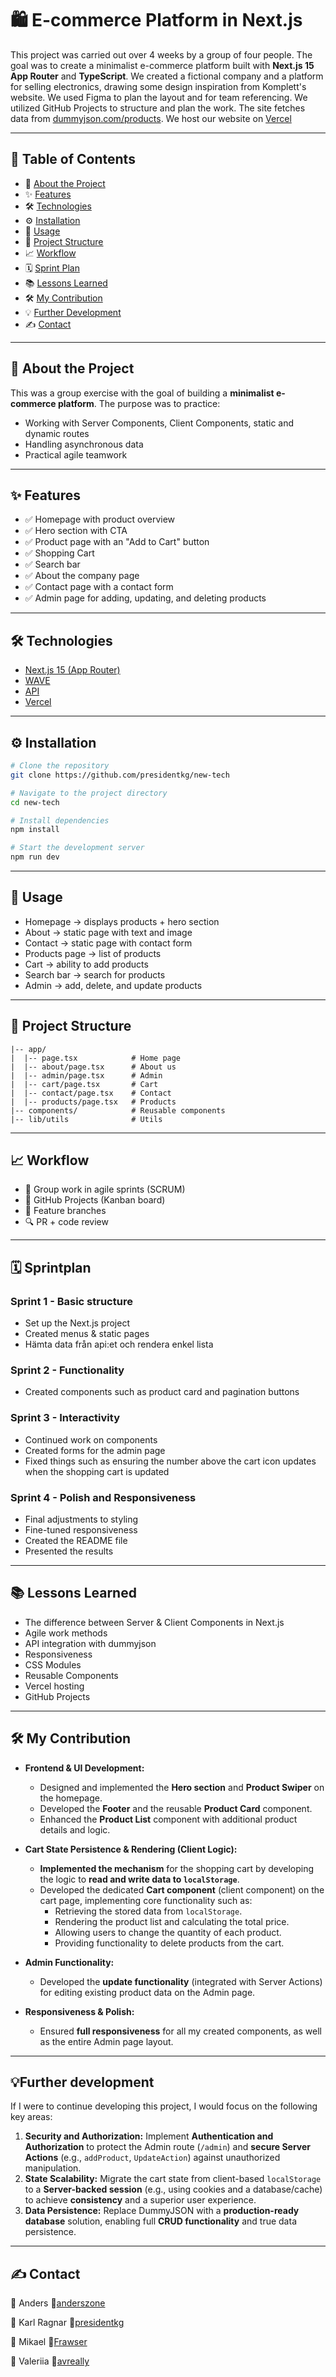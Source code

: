 # 🛍️ E-commerce Platform in Next.js

This project was carried out over 4 weeks by a group of four people. The goal was to create a minimalist e-commerce platform built with **Next.js 15 App Router** and **TypeScript**. We created a fictional company and a platform for selling electronics, drawing some design inspiration from Komplett's website. We used Figma to plan the layout and for team referencing. We utilized GitHub Projects to structure and plan the work. The site fetches data from [dummyjson.com/products](https://dummyjson.com/products). We host our website on [Vercel](https://new-tech-beryl.vercel.app/)

---

## 📑 Table of Contents
- 📖 [About the Project](#-about-the-project)
- ✨ [Features](#-features)
- 🛠 [Technologies](#-technologies)
- ⚙️ [Installation](#installation)
- 🚀 [Usage](#-usage)
- 📂 [Project Structure](#-project-structure)
- 📈 [Workflow](#-workflow)
- 🗓 [Sprint Plan](#sprint-plan)
- 📚 [Lessons Learned](#-lessons-learned)
- 🛠️ [My Contribution](#my-contribution)
- 💡 [Further Development](#further-development)
- ✍️ [Contact](#contact)


---

## 📖 About the Project
This was a group exercise with the goal of building a **minimalist e-commerce platform**.
The purpose was to practice:
- Working with Server Components, Client Components, static and dynamic routes
- Handling asynchronous data
- Practical agile teamwork

---

## ✨ Features
- ✅ Homepage with product overview
- ✅ Hero section with CTA
- ✅ Product page with an "Add to Cart" button
- ✅ Shopping Cart
- ✅ Search bar
- ✅ About the company page
- ✅ Contact page with a contact form
- ✅ Admin page for adding, updating, and deleting products

---

## 🛠 Technologies
- [Next.js 15 (App Router)](https://nextjs.org/)
- [WAVE](https://wave.webaim.org/)
- [API](https://dummyjson.com/products)
- [Vercel](https://vercel.com)

---

## ⚙️ Installation
```bash
# Clone the repository
git clone https://github.com/presidentkg/new-tech

# Navigate to the project directory
cd new-tech

# Install dependencies
npm install

# Start the development server
npm run dev
```

---

## 🚀 Usage
* Homepage -> displays products + hero section
* About -> static page with text and image
* Contact -> static page with contact form
* Products page -> list of products
* Cart -> ability to add products
* Search bar -> search for products
* Admin -> add, delete, and update products

---

## 📂 Project Structure

```
|-- app/
|  |-- page.tsx            # Home page
|  |-- about/page.tsx      # About us
|  |-- admin/page.tsx      # Admin
|  |-- cart/page.tsx       # Cart
|  |-- contact/page.tsx    # Contact
|  |-- products/page.tsx   # Products
|-- components/            # Reusable components              
|-- lib/utils              # Utils
```

---

## 📈 Workflow

* 👥 Group work in agile sprints (SCRUM)
* 📑 GitHub Projects (Kanban board)
* 🌱 Feature branches
* 🔍 PR + code review

---

## 🗓 Sprintplan

### Sprint 1 - Basic structure

* Set up the Next.js project
* Created menus & static pages
* Hämta data från api:et och rendera enkel lista

### Sprint 2 - Functionality

* Created components such as product card and pagination buttons

### Sprint 3 - Interactivity

* Continued work on components
* Created forms for the admin page
* Fixed things such as ensuring the number above the cart icon updates when the shopping cart is updated

### Sprint 4 - Polish and Responsiveness

* Final adjustments to styling
* Fine-tuned responsiveness
* Created the README file
* Presented the results

---

## 📚 Lessons Learned

* The difference between Server & Client Components in Next.js
* Agile work methods
* API integration with dummyjson
* Responsiveness
* CSS Modules
* Reusable Components
* Vercel hosting
* GitHub Projects

---
## 🛠️ My Contribution

* **Frontend & UI Development:**
    * Designed and implemented the **Hero section** and **Product Swiper** on the homepage.
    * Developed the **Footer** and the reusable **Product Card** component.
    * Enhanced the **Product List** component with additional product details and logic.

* **Cart State Persistence & Rendering (Client Logic):**
    * **Implemented the mechanism** for the shopping cart by developing the logic to **read and write data to `localStorage`**.
    * Developed the dedicated **Cart component** (client component) on the cart page, implementing core functionality such as:
      * Retrieving the stored data from `localStorage`.
      * Rendering the product list and calculating the total price.
      * Allowing users to change the quantity of each product.
      * Providing functionality to delete products from the cart.

* **Admin Functionality:**
    * Developed the **update functionality** (integrated with Server Actions) for editing existing product data on the Admin page.

* **Responsiveness & Polish:**
    * Ensured **full responsiveness** for all my created components, as well as the entire Admin page layout.

---

## 💡Further development

If I were to continue developing this project, I would focus on the following key areas:

1.  **Security and Authorization:** Implement **Authentication and Authorization** to protect the Admin route (`/admin`) and **secure Server Actions** (e.g., `addProduct`, `UpdateAction`) against unauthorized manipulation.
2.  **State Scalability:** Migrate the cart state from client-based `localStorage` to a **Server-backed session** (e.g., using cookies and a database/cache) to achieve **consistency** and a superior user experience.
3.  **Data Persistence:** Replace DummyJSON with a **production-ready database** solution, enabling full **CRUD functionality** and true data persistence.

---

## ✍️ Contact

👤 Anders
🔗[anderszone](https://github.com/anderszone)

👤 Karl Ragnar
🔗[presidentkg](https://github.com/presidentkg)

👤 Mikael
🔗[Frawser](https://github.com/Frawser)

👤 Valeriia
🔗[avreally](https://github.com/avreally)
